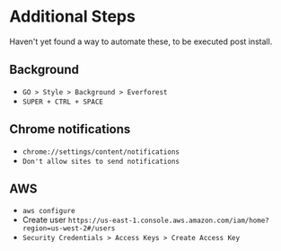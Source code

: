 # Additional Steps

Haven't yet found a way to automate these, to be executed post install.

## Background

- `GO > Style > Background > Everforest`
- `SUPER + CTRL + SPACE`

## Chrome notifications

- `chrome://settings/content/notifications`
- `Don't allow sites to send notifications`


## AWS

- `aws configure`
- Create user `https://us-east-1.console.aws.amazon.com/iam/home?region=us-west-2#/users`
- `Security Credentials > Access Keys > Create Access Key`
